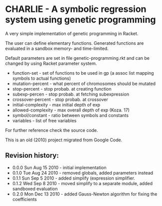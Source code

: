 CHARLIE - A symbolic regression system using genetic programming
================================================================

A very simple implementation of genetic programming in Racket.

The user can define elementary functions. Generated functions are
evaluated in a sandbox memory- and time-limited.

Default parameters are set in file genetic-programming.rkt and can be
changed by using Racket parameter system.
 * function-set - set of functions to be used in gp (a assoc list mapping symbols to actual functions)
 * mutation-percent - what percent of chromosomes should be mutated
 * stop-percent - stop probab. at creating function
 * subexp-percen - stop probab. at fetching subexpression
 * crossover-percent - stop probab. at crossover
 * initial-complexity - max initial depth of exp
 * allowed-complexity - max overall depth of exp (Koza. 17)
 * symbol/constant - ratio between symbols and constants
 * variables - list of free variables

For further reference check the source code.

This is an old (2010) project migrated from Google Code.

Revision history:
-----------------
 * 0.0.0 Sun Aug 15 2010 - initial implementation
 * 0.1.0 Tue Aug 24 2010 - removed globals, added parameters instead
 * 0.1.1 Sun Sep  5 2010 - added simplify (expression simplifier.
 * 0.1.2 Wed Sep  8 2010 - moved simplify to a separate module, added sandboxed evaluation
 * 0.2.0 Mon Dec 13 2010 - added Gauss-Newton algorithm for fixing the coefficients


